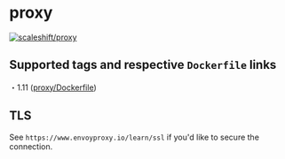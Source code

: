 # proxy

[![scaleshift/proxy](http://dockeri.co/image/scaleshift/proxy)](https://hub.docker.com/r/scaleshift/proxy)

## Supported tags and respective `Dockerfile` links

・1.11 ([proxy/Dockerfile](https://github.com/rescale-labs/scaleshift/blob/master/tools/prod/docker/proxy/Dockerfile))  

## TLS

See `https://www.envoyproxy.io/learn/ssl` if you'd like to secure the connection.
